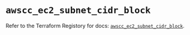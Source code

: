 # `awscc_ec2_subnet_cidr_block`

Refer to the Terraform Registory for docs: [`awscc_ec2_subnet_cidr_block`](https://registry.terraform.io/providers/hashicorp/awscc/0.70.0/docs/resources/ec2_subnet_cidr_block).
